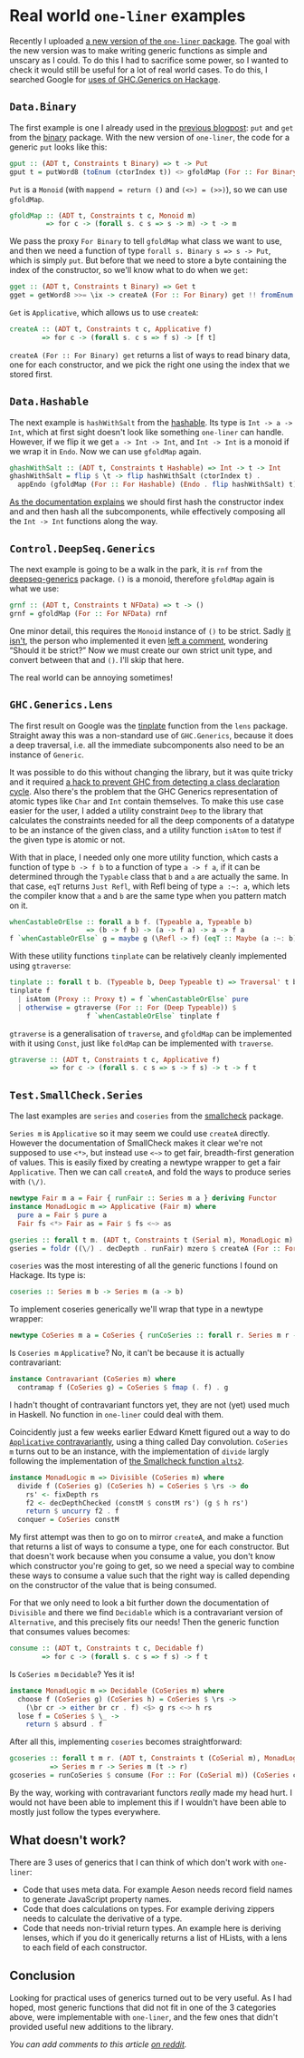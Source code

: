 Real world `one-liner` examples
===============================

Recently I uploaded [a new version of the `one-liner` package][0]. The goal
with the new version was to make writing generic functions as simple and
unscary as I could. To do this I had to sacrifice some power, so I wanted to
check it would still be useful for a lot of real world cases.
To do this, I searched Google for [uses of GHC.Generics on Hackage][1].

`Data.Binary`
------------------
The first example is one I already used in the [previous blogpost][4]:
`put` and `get` from the [binary][3] package.
With the new version of `one-liner`, the code for a generic `put` looks like this:

```haskell
gput :: (ADT t, Constraints t Binary) => t -> Put
gput t = putWord8 (toEnum (ctorIndex t)) <> gfoldMap (For :: For Binary) put t
```

`Put` is a `Monoid` (with `mappend = return ()` and `(<>) = (>>)`), so we can
use `gfoldMap`.

```haskell
gfoldMap :: (ADT t, Constraints t c, Monoid m)
         => for c -> (forall s. c s => s -> m) -> t -> m
```

We pass the proxy `For Binary` to tell `gfoldMap` what class we want to use,
and then we need a function of type `forall s. Binary s => s -> Put`,
which is simply `put`. But before that we need to store a byte containing
the index of the constructor, so we'll know what to do when we `get`:

```haskell
gget :: (ADT t, Constraints t Binary) => Get t
gget = getWord8 >>= \ix -> createA (For :: For Binary) get !! fromEnum ix
```

`Get` is `Applicative`, which allows us to use `createA`:

```haskell
createA :: (ADT t, Constraints t c, Applicative f)
        => for c -> (forall s. c s => f s) -> [f t]
```

`createA (For :: For Binary) get` returns a list of ways to read binary data,
one for each constructor, and we pick the right one using the index
that we stored first.

`Data.Hashable`
---------------

The next example is `hashWithSalt` from the [hashable][5]. Its type is
`Int -> a -> Int`, which at first sight doesn't look like something `one-liner`
can handle. However, if we flip it we get `a -> Int -> Int`, and `Int -> Int` is
a monoid if we wrap it in `Endo`. Now we can use `gfoldMap` again.

```haskell
ghashWithSalt :: (ADT t, Constraints t Hashable) => Int -> t -> Int
ghashWithSalt = flip $ \t -> flip hashWithSalt (ctorIndex t) .
  appEndo (gfoldMap (For :: For Hashable) (Endo . flip hashWithSalt) t)
```

[As the documentation explains][6] we should first hash the constructor index
and and then hash all the subcomponents, while effectively composing all the
`Int -> Int` functions along the way.

`Control.DeepSeq.Generics`
--------------------------

The next example is going to be a walk in the park, it is `rnf` from the
[deepseq-generics][7] package. `()` is a monoid, therefore `gfoldMap`
again is what we use:

```haskell
grnf :: (ADT t, Constraints t NFData) => t -> ()
grnf = gfoldMap (For :: For NFData) rnf
```

One minor detail, this requires the `Monoid` instance of `()` to be strict.
Sadly [it isn't][8], the person who implemented it even [left a comment][8],
wondering “Should it be strict?”
Now we must create our own strict unit type,
and convert between that and `()`. I'll skip that here.

The real world can be annoying sometimes!

`GHC.Generics.Lens`
-------------------

The first result on Google was the [tinplate][2] function from the `lens` package.
Straight away this was a non-standard use of `GHC.Generics`, because it does
a deep traversal, i.e. all the immediate subcomponents also need to be an instance
of `Generic`.

It was possible to do this without changing the library, but it was quite tricky
and it required [a hack to prevent GHC from detecting a class declaration cycle][9].
Also there's the problem that the GHC Generics representation of atomic types
like `Char` and `Int` contain themselves.
To make this use case easier for the user, I added a utility constraint `Deep`
to the library that calculates
the constraints needed for all the deep components of a datatype to be an
instance of the given class, and a utility function `isAtom` to test if the
given type is atomic or not.

With that in place, I needed only one more utility function, which casts
a function of type `b -> f b` to a function of type `a -> f a`, if it can be
determined through the `Typable` class that `b` and `a` are actually the same.
In that case, `eqT` returns `Just Refl`, with Refl being of type `a :~: a`,
which lets the compiler know that `a` and `b` are the same type when you
pattern match on it.

```haskell
whenCastableOrElse :: forall a b f. (Typeable a, Typeable b)
                   => (b -> f b) -> (a -> f a) -> a -> f a
f `whenCastableOrElse` g = maybe g (\Refl -> f) (eqT :: Maybe (a :~: b))
```

With these utility functions `tinplate` can be relatively cleanly implemented
using `gtraverse`:

```haskell
tinplate :: forall t b. (Typeable b, Deep Typeable t) => Traversal' t b
tinplate f
  | isAtom (Proxy :: Proxy t) = f `whenCastableOrElse` pure
  | otherwise = gtraverse (For :: For (Deep Typeable)) $
                   f `whenCastableOrElse` tinplate f
```

`gtraverse` is a generalisation of `traverse`, and `gfoldMap` can be
implemented with it using `Const`, just like `foldMap` can be
implemented with `traverse`.

```haskell
gtraverse :: (ADT t, Constraints t c, Applicative f)
          => for c -> (forall s. c s => s -> f s) -> t -> f t
```

`Test.SmallCheck.Series`
------------------------

The last examples are `series` and `coseries` from the [smallcheck][10] package.

`Series m` is `Applicative` so it may seem we could use `createA` directly.
However the documentation of SmallCheck makes it clear we're not supposed to
use `<*>`, but instead use `<~>` to get fair, breadth-first generation of values.
This is easily fixed by creating a newtype wrapper to get a fair `Applicative`.
Then we can call `createA`, and fold the ways to produce series with `(\/)`.

```haskell
newtype Fair m a = Fair { runFair :: Series m a } deriving Functor
instance MonadLogic m => Applicative (Fair m) where
  pure a = Fair $ pure a
  Fair fs <*> Fair as = Fair $ fs <~> as

gseries :: forall t m. (ADT t, Constraints t (Serial m), MonadLogic m) => Series m t
gseries = foldr ((\/) . decDepth . runFair) mzero $ createA (For :: For (Serial m)) (Fair series)
```

`coseries` was the most interesting of all the generic functions I found on
Hackage. Its type is:

```haskell
coseries :: Series m b -> Series m (a -> b)
```

To implement coseries generically we'll wrap that type in a newtype wrapper:

```haskell
newtype CoSeries m a = CoSeries { runCoSeries :: forall r. Series m r -> Series m (a -> r) }
```

Is `Coseries m` `Applicative`? No, it can't be because it is
actually contravariant:

```haskell
instance Contravariant (CoSeries m) where
  contramap f (CoSeries g) = CoSeries $ fmap (. f) . g
```

I hadn't thought of contravariant functors yet, they are not (yet) used much
in Haskell. No function in `one-liner` could deal with them.

Coincidently just a few weeks earlier Edward Kmett figured out a way
to do [`Applicative` contravariantly][11], using a thing called Day convolution.
`CoSeries m` turns out to be an instance, with the implementation of `divide`
largly following the implementation of [the Smallcheck function `alts2`][12].

```haskell
instance MonadLogic m => Divisible (CoSeries m) where
  divide f (CoSeries g) (CoSeries h) = CoSeries $ \rs -> do
    rs' <- fixDepth rs
    f2 <- decDepthChecked (constM $ constM rs') (g $ h rs')
    return $ uncurry f2 . f
  conquer = CoSeries constM
```

My first attempt was then to go on to mirror `createA`, and make a function
that returns a list of ways to consume a type, one for each constructor.
But that doesn't work because when you consume a value, you don't know which
constructor you're going to get, so we need a special way to combine these ways
to consume a value such that the right way is called depending on the
constructor of the value that is being consumed.

For that we only need to look a bit further down the documentation of `Divisible`
and there we find `Decidable` which is a contravariant version of `Alternative`,
and this precisely fits our needs! Then the generic function that consumes
values becomes:

```haskell
consume :: (ADT t, Constraints t c, Decidable f)
        => for c -> (forall s. c s => f s) -> f t
```

Is `CoSeries m` `Decidable`? Yes it is!

```haskell
instance MonadLogic m => Decidable (CoSeries m) where
  choose f (CoSeries g) (CoSeries h) = CoSeries $ \rs ->
    (\br cr -> either br cr . f) <$> g rs <~> h rs
  lose f = CoSeries $ \_ ->
    return $ absurd . f
```

After all this, implementing `coseries` becomes straightforward:

```haskell
gcoseries :: forall t m r. (ADT t, Constraints t (CoSerial m), MonadLogic m)
          => Series m r -> Series m (t -> r)
gcoseries = runCoSeries $ consume (For :: For (CoSerial m)) (CoSeries coseries)
```

By the way, working with contravariant functors _really_ made my head hurt.
I would not have been able to implement this if I wouldn't have been able to
mostly just follow the types everywhere.

What doesn't work?
-----------------
There are 3 uses of generics that I can think of which don't work with `one-liner`:

- Code that uses meta data. For example Aeson needs record field names to generate
  JavaScript property names.
- Code that does calculations on types. For example deriving zippers needs to
  calculate the derivative of a type.
- Code that needs non-trivial return types. An example here is deriving lenses,
  which if you do it generically returns a list of HLists, with a lens to each
  field of each constructor.

Conclusion
----------
Looking for practical uses of generics turned out to be very useful. As I had
hoped, most generic functions that did not fit in one of the 3 categories above,
were implementable with `one-liner`, and the few ones that didn't provided useful
new additions to the library.

_You can add comments to this article [on reddit][13]._

[0]: http://hackage.haskell.org/package/one-liner-0.5
[1]: https://www.google.se/search?q=%22import+GHC.Generics%22+site:hackage.haskell.org
[2]: http://hackage.haskell.org/package/lens-4.3.3/docs/Generics-Deriving-Lens.html#v:tinplate
[3]: http://hackage.haskell.org/package/binary-0.7.2.1/docs/Data-Binary.html
[4]: https://github.com/sjoerdvisscher/blog/blob/master/2012/2012-09-06%20constraint-based%20generics.md
[5]: http://hackage.haskell.org/package/hashable-1.2.2.0/docs/Data-Hashable.html
[6]: http://hackage.haskell.org/package/hashable-1.2.2.0/docs/Data-Hashable.html#g:7
[7]: http://hackage.haskell.org/package/deepseq-generics-0.1.1.1
[8]: http://hackage.haskell.org/package/base-4.7.0.1/docs/src/Data-Monoid.html#Monoid
[9]: http://stackoverflow.com/a/14133573/5852
[10]: http://hackage.haskell.org/package/smallcheck-1.1.1/docs/Test-SmallCheck-Series.html
[11]: https://hackage.haskell.org/package/contravariant-1.2/docs/Data-Functor-Contravariant-Divisible.html
[12]: http://hackage.haskell.org/package/smallcheck-1.1.1/docs/Test-SmallCheck-Series.html#v:alts2
[13]: http://www.reddit.com/r/haskell/comments/2feen3/real_world_oneliner_examples/
